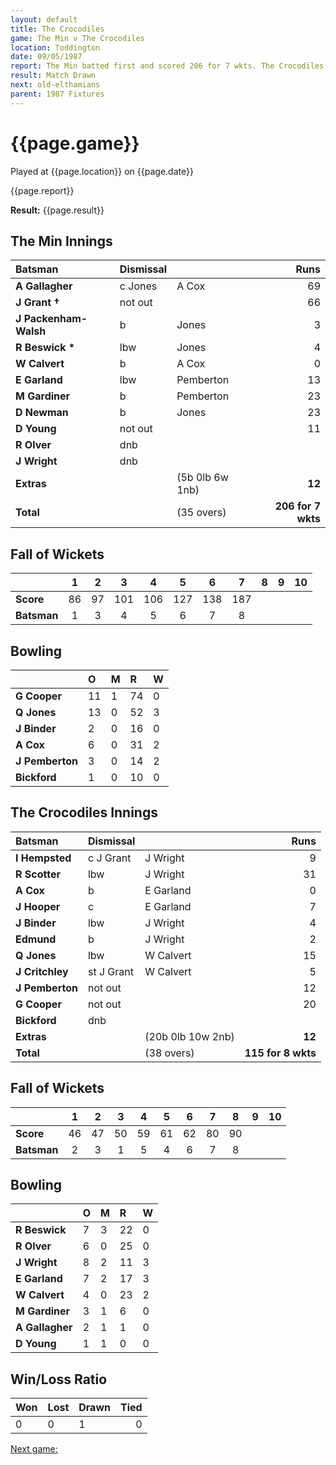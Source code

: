 ```yaml
---
layout: default
title: The Crocodiles
game: The Min v The Crocodiles
location: Toddington
date: 09/05/1987
report: The Min batted first and scored 206 for 7 wkts. The Crocodiles were 115 for 8 wkts when time ran out
result: Match Drawn
next: old-elthamians
parent: 1987 Fixtures
---
```


# {{page.game}}

Played at {{page.location}} on {{page.date}}

{{page.report}}

**Result:** {{page.result}}

## The Min Innings

| Batsman | Dismissal |  | Runs |
|:---|:---|---|---:|
| **A Gallagher** | c Jones | A Cox | 69 | 
| **J Grant &#8224;** | not out |  | 66 | 
| **J Packenham-Walsh** | b | Jones | 3 | 
| **R Beswick &#42;** | lbw | Jones | 4 | 
| **W Calvert** | b  | A Cox | 0 | 
| **E Garland** | lbw | Pemberton | 13 | 
| **M Gardiner** | b | Pemberton | 23 | 
| **D Newman** | b | Jones | 23 | 
| **D Young** | not out |  | 11 | 
| **R Olver** | dnb |  |  | 
| **J Wright** | dnb |  |  | 
| **Extras** | | (5b 0lb 6w 1nb) | **12** | 
| **Total** | | (35 overs) | ****206 for 7 wkts**** | 
 
## Fall of Wickets

| | 1 | 2 | 3 | 4 | 5 | 6 | 7 | 8 | 9 | 10 |
|---|:---:|:---:|:---:|:---:|:---:|:---:|:---:|:---:|:---:|:---:|
| **Score** | 86 | 97 | 101 | 106 | 127 | 138 | 187 |  |  |  | 
| **Batsman** | 1 | 3 | 4 | 5 | 6 | 7 | 8 |  |  |  | 

## Bowling

| | O | M | R | W |
|---|:---|:---|:---|:---|
| **G Cooper** | 11 | 1 | 74 | 0 | 
| **Q Jones** | 13 | 0 | 52 | 3 | 
| **J Binder** | 2 | 0 | 16 | 0 | 
| **A Cox** | 6 | 0 | 31 | 2 | 
| **J Pemberton** | 3 | 0 | 14 | 2 |
| **Bickford** | 1 | 0 | 10 | 0 |

 ## The Crocodiles Innings

| Batsman | Dismissal |  | Runs |
|:---|:---|---|---:|
| **I Hempsted** | c J Grant | J Wright | 9 | 
| **R Scotter** | lbw | J Wright | 31 | 
| **A Cox** | b | E Garland | 0 | 
| **J Hooper** | c | E Garland | 7 | 
| **J Binder** | lbw | J Wright | 4 | 
| **Edmund** | b | J Wright | 2 | 
| **Q Jones** | lbw | W Calvert | 15 | 
| **J Critchley** | st J Grant | W Calvert | 5 | 
| **J Pemberton** | not out |  | 12 | 
| **G Cooper** | not out |  | 20 |
| **Bickford** | dnb |  |  | 
| **Extras** | | (20b 0lb 10w 2nb) | **12** | 
| **Total** | | (38 overs) | ****115 for 8 wkts**** | 

## Fall of Wickets

| | 1 | 2 | 3 | 4 | 5 | 6 | 7 | 8 | 9 | 10 |
|---|:---:|:---:|:---:|:---:|:---:|:---:|:---:|:---:|:---:|:---:|
| **Score** | 46 | 47 | 50 | 59 | 61 | 62 | 80 | 90 |  |  |
| **Batsman** | 2 | 3 | 1 | 5 | 4 | 6 | 7 | 8 |  |  |

## Bowling

| | O | M | R | W |
|---|:---|:---|:---|:---|
| **R Beswick** | 7 | 3 | 22 | 0 | 
| **R Olver** | 6 | 0 | 25 | 0 | 
| **J Wright** | 8 | 2 | 11 | 3 | 
| **E Garland** | 7 | 2 | 17 | 3 | 
| **W Calvert** | 4 | 0 | 23 | 2 | 
| **M Gardiner** | 3 | 1 | 6 | 0 | 
| **A Gallagher** | 2 | 1 | 1 | 0 | 
| **D Young** | 1 | 1 | 0 | 0 | 

## Win/Loss Ratio

| Won | Lost | Drawn | Tied |
|:---|:---|:---|---:|
| 0 | 0 | 1 | 0 |

[Next game:]({{page.next}})